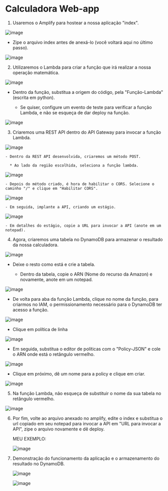 # Calculadora Web-app

1) Usaremos o Amplify para hostear a nossa aplicação "index".

![image](https://github.com/igorlipe52/Projetos-AWS/assets/140567532/e428688b-6909-4c6d-aacc-c7075c538d2c)

* Zipe o arquivo index antes de anexá-lo (você voltará aqui no último passo).

![image](https://github.com/igorlipe52/Projetos-AWS/assets/140567532/2b121e5d-6854-471f-9556-397d3c51dd3d)

2) Utilizaremos o Lambda para criar a função que irá realizar a nossa operação matemática.

![image](https://github.com/igorlipe52/Projetos-AWS/assets/140567532/3b11dd88-a295-4780-baef-f7ab5181f4bd)

   - Dentro da função, substitua a origem do código, pela "Função-Lambda" (escrita em python).
    
     * Se quiser, configure um evento de teste para verificar a função Lambda, e não se esqueça de dar deploy na função.

   ![image](https://github.com/igorlipe52/Projetos-AWS/assets/140567532/983eaa85-a4a7-4749-843e-4c13fabe5084)


 3) Criaremos uma REST API dentro do API Gateway para invocar a função Lambda.

 ![image](https://github.com/igorlipe52/Projetos-AWS/assets/140567532/24648a5f-659a-4ee9-9733-ace45ea7a76a)

    - Dentro da REST API desenvolvida, criaremos um método POST.
    
      * Ao lado da região escolhida, seleciona a função lambda.

   ![image](https://github.com/igorlipe52/Projetos-AWS/assets/140567532/16923e26-0e7f-48a8-a022-6a6eb5c3a866)

    - Depois do método criado, é hora de habilitar o CORS. Selecione o caminho "/" e clique em "Habilitar CORS".

   ![image](https://github.com/igorlipe52/Projetos-AWS/assets/140567532/c1205b42-642d-4ecd-b5f2-362f4009e1a1)

    - Em seguida, implante a API, criando um estágio.

   ![image](https://github.com/igorlipe52/Projetos-AWS/assets/140567532/a80f9c86-ecc7-446d-9f30-6e0c8371b7b8)

    - Em detalhes do estágio, copie a URL para invocar a API (anote em um notepad).

   4) Agora, criaremos uma tabela no DynamoDB para armazenar o resultado da nossa calculadora.

   ![image](https://github.com/igorlipe52/Projetos-AWS/assets/140567532/fd5edef4-224f-48b2-ad04-ac57bf79e703)
   * Deixe o resto como está e crie a tabela.

     - Dentro da tabela, copie o ARN (Nome do recurso da Amazon) e novamente, anote em um notepad.
    
   ![image](https://github.com/igorlipe52/Projetos-AWS/assets/140567532/f9be41e2-98ae-4805-8d32-4d18a7576180)

   - De volta para aba da função Lambda, clique no nome da função, para criarmos no IAM, o permissionamento necessário para o DynamoDB ter acesso a função.

   ![image](https://github.com/igorlipe52/Projetos-AWS/assets/140567532/ef23eb94-a974-4a54-87e0-92bd22d1cd58)

   - Clique em política de linha

   ![image](https://github.com/igorlipe52/Projetos-AWS/assets/140567532/f039f85e-7415-4b0b-afa5-a6595b707841)

   - Em seguida, substitua o editor de políticas com o "Policy-JSON" e cole o ARN onde está o retângulo vermelho.

   ![image](https://github.com/igorlipe52/Projetos-AWS/assets/140567532/1a8d2890-c22d-4aeb-bdf1-38d6060a400b)

   - Clique em próximo, dê um nome para a policy e clique em criar.

   ![image](https://github.com/igorlipe52/Projetos-AWS/assets/140567532/c1fa1b8d-900b-485a-add1-d2fcf96d2c2b)

   5) Na função Lambda, não esqueça de substituir o nome da sua tabela no retângulo vermelho.

   ![image](https://github.com/igorlipe52/Projetos-AWS/assets/140567532/fa9587e3-f1ee-43cc-b012-3253c4e64833)

   6) Por fim, volte ao arquivo anexado no amplify, edite o index e substitua o url copiado em seu notepad para invocar a API em "URL para invocar a API", zipe o arquivo novamente e dê deploy.

      MEU EXEMPLO:

      ![image](https://github.com/igorlipe52/Projetos-AWS/assets/140567532/d264417d-921c-46a3-932d-65ed8be6065d)


   7) Demonstração do funcionamento da aplicação e o armazenamento do resultado no DynamoDB.

      ![image](https://github.com/igorlipe52/Projetos-AWS/assets/140567532/9fdbd31f-fec7-409a-8d7d-06648e9c9898)

      ![image](https://github.com/igorlipe52/Projetos-AWS/assets/140567532/df66c927-8c04-4694-9ab4-db1a1d583c89)

 



   











 


  



